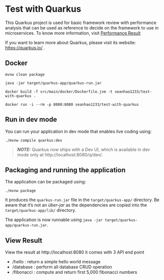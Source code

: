 # Test with Quarkus

This Quarkus project is used for basic framework review with performance analysis that can be used as reference to decide on the framework to use in microservices. To know more information, visit [Performance Result](https://github.com/samueltan3972/framework-review)

If you want to learn more about Quarkus, please visit its website: https://quarkus.io/ .

## Docker

`mvnw clean package`

`java -jar target/quarkus-app/quarkus-run.jar`

`docker build -f src/main/docker/Dockerfile.jvm -t seanhao1233/test-with-quarkus .`

`docker run -i --rm -p 8080:8080 seanhao1233/test-with-quarkus`

## Run in dev mode

You can run your application in dev mode that enables live coding using:
```shell script
./mvnw compile quarkus:dev
```

> **_NOTE:_**  Quarkus now ships with a Dev UI, which is available in dev mode only at http://localhost:8080/q/dev/.

## Packaging and running the application

The application can be packaged using:
```shell script
./mvnw package
```
It produces the `quarkus-run.jar` file in the `target/quarkus-app/` directory.
Be aware that it’s not an _über-jar_ as the dependencies are copied into the `target/quarkus-app/lib/` directory.

The application is now runnable using `java -jar target/quarkus-app/quarkus-run.jar`.


## View Result

View the result at http://localhost:8080
it comes with 3 API end point
- /hello : return a simple hello world message
- /database : perform all database CRUD operation
- /fibonacci : compute and return first 5,000 fibonacci numbers

